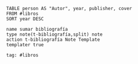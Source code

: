 ```dataview
TABLE person AS "Autor", year, publisher, cover
FROM #libros
SORT year DESC
```

```button
name sumar bibliografía
type note(t-bibliografía,split) note
action t-bibliografía Note Template
templater true
```




```query
tag: #libros
```
